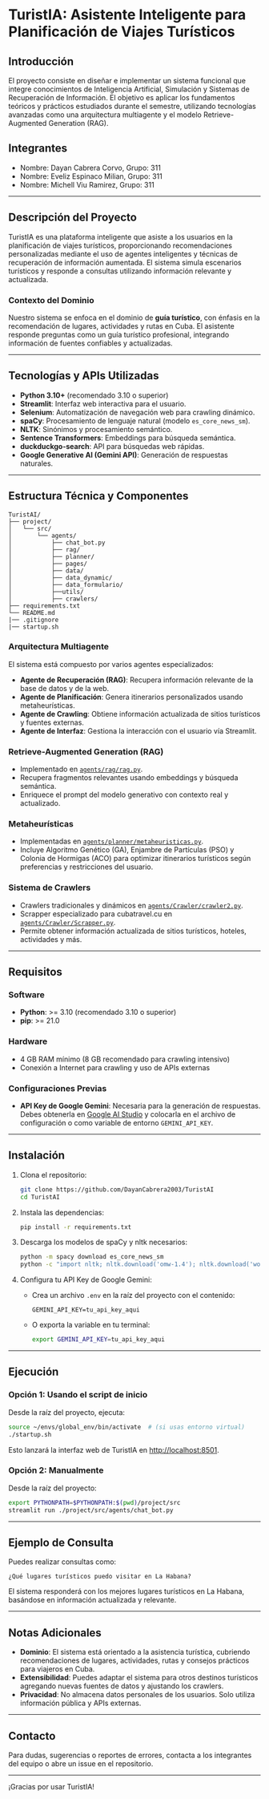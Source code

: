 # TuristIA: Asistente Inteligente para Planificación de Viajes Turísticos

## Introducción

El proyecto consiste en diseñar e implementar un sistema funcional que integre conocimientos de Inteligencia Artificial, Simulación y Sistemas de Recuperación de Información. El objetivo es aplicar los fundamentos teóricos y prácticos estudiados durante el semestre, utilizando tecnologías avanzadas como una arquitectura multiagente y el modelo Retrieve-Augmented Generation (RAG).

## Integrantes

- Nombre: Dayan Cabrera Corvo, Grupo: 311 
- Nombre: Eveliz Espinaco Milian, Grupo: 311  
- Nombre: Michell Viu Ramirez, Grupo: 311  

---

## Descripción del Proyecto

TuristIA es una plataforma inteligente que asiste a los usuarios en la planificación de viajes turísticos, proporcionando recomendaciones personalizadas mediante el uso de agentes inteligentes y técnicas de recuperación de información aumentada. El sistema simula escenarios turísticos y responde a consultas utilizando información relevante y actualizada.

### Contexto del Dominio

Nuestro sistema se enfoca en el dominio de **guía turístico**, con énfasis en la recomendación de lugares, actividades y rutas en Cuba. El asistente responde preguntas como un guía turístico profesional, integrando información de fuentes confiables y actualizadas.

---

## Tecnologías y APIs Utilizadas

- **Python 3.10+** (recomendado 3.10 o superior)
- **Streamlit**: Interfaz web interactiva para el usuario.
- **Selenium**: Automatización de navegación web para crawling dinámico.
- **spaCy**: Procesamiento de lenguaje natural (modelo `es_core_news_sm`).
- **NLTK**: Sinónimos y procesamiento semántico.
- **Sentence Transformers**: Embeddings para búsqueda semántica.
- **duckduckgo-search**: API para búsquedas web rápidas.
- **Google Generative AI (Gemini API)**: Generación de respuestas naturales.

---

## Estructura Técnica y Componentes
```
TuristAI/
├── project/
│   └── src/
│       └── agents/
│           ├── chat_bot.py
│           ├── rag/ 
│           ├── planner/
│           ├── pages/
│           ├── data/
│           ├── data_dynamic/
│           ├── data_formulario/
│           ├──utils/
│           ├── crawlers/
├── requirements.txt
└── README.md
|── .gitignore
|── startup.sh
```

### Arquitectura Multiagente

El sistema está compuesto por varios agentes especializados:
- **Agente de Recuperación (RAG)**: Recupera información relevante de la base de datos y de la web.
- **Agente de Planificación**: Genera itinerarios personalizados usando metaheurísticas.
- **Agente de Crawling**: Obtiene información actualizada de sitios turísticos y fuentes externas.
- **Agente de Interfaz**: Gestiona la interacción con el usuario vía Streamlit.

### Retrieve-Augmented Generation (RAG)

- Implementado en [`agents/rag/rag.py`](project/src/agents/rag/rag.py).
- Recupera fragmentos relevantes usando embeddings y búsqueda semántica.
- Enriquece el prompt del modelo generativo con contexto real y actualizado.

### Metaheurísticas

- Implementadas en [`agents/planner/metaheuristicas.py`](project/src/agents/planner/metaheuristicas.py).
- Incluye Algoritmo Genético (GA), Enjambre de Partículas (PSO) y Colonia de Hormigas (ACO) para optimizar itinerarios turísticos según preferencias y restricciones del usuario.

### Sistema de Crawlers

- Crawlers tradicionales y dinámicos en [`agents/Crawler/crawler2.py`](project/src/agents/Crawler/crawler2.py).
- Scrapper especializado para cubatravel.cu en [`agents/Crawler/Scrapper.py`](project/src/agents/Crawler/Scrapper.py).
- Permite obtener información actualizada de sitios turísticos, hoteles, actividades y más.

---

## Requisitos

### Software

- **Python**: >= 3.10 (recomendado 3.10 o superior)
- **pip**: >= 21.0

### Hardware

- 4 GB RAM mínimo (8 GB recomendado para crawling intensivo)
- Conexión a Internet para crawling y uso de APIs externas

### Configuraciones Previas

- **API Key de Google Gemini**: Necesaria para la generación de respuestas. Debes obtenerla en [Google AI Studio](https://aistudio.google.com/app/apikey) y colocarla en el archivo de configuración o como variable de entorno `GEMINI_API_KEY`.
---

## Instalación

1. Clona el repositorio:

    ```bash
    git clone https://github.com/DayanCabrera2003/TuristAI
    cd TuristAI
    ```

2. Instala las dependencias:

    ```bash
    pip install -r requirements.txt
    ```

3. Descarga los modelos de spaCy y nltk necesarios:

    ```bash
    python -m spacy download es_core_news_sm
    python -c "import nltk; nltk.download('omw-1.4'); nltk.download('wordnet')"
    ```

4. Configura tu API Key de Google Gemini:

    - Crea un archivo `.env` en la raíz del proyecto con el contenido:
      ```
      GEMINI_API_KEY=tu_api_key_aqui
      ```
    - O exporta la variable en tu terminal:
      ```bash
      export GEMINI_API_KEY=tu_api_key_aqui
      ```

---

## Ejecución

### Opción 1: Usando el script de inicio

Desde la raíz del proyecto, ejecuta:

```bash
source ~/envs/global_env/bin/activate  # (si usas entorno virtual)
./startup.sh
```

Esto lanzará la interfaz web de TuristIA en [http://localhost:8501](http://localhost:8501).

### Opción 2: Manualmente

Desde la raíz del proyecto:

```bash
export PYTHONPATH=$PYTHONPATH:$(pwd)/project/src
streamlit run ./project/src/agents/chat_bot.py
```

---

## Ejemplo de Consulta

Puedes realizar consultas como:

```
¿Qué lugares turísticos puedo visitar en La Habana?
```

El sistema responderá con los mejores lugares turísticos en La Habana, basándose en información actualizada y relevante.

---

## Notas Adicionales

- **Dominio**: El sistema está orientado a la asistencia turística, cubriendo recomendaciones de lugares, actividades, rutas y consejos prácticos para viajeros en Cuba.
- **Extensibilidad**: Puedes adaptar el sistema para otros destinos turísticos agregando nuevas fuentes de datos y ajustando los crawlers.
- **Privacidad**: No almacena datos personales de los usuarios. Solo utiliza información pública y APIs externas.

---

## Contacto

Para dudas, sugerencias o reportes de errores, contacta a los integrantes del equipo o abre un issue en el repositorio.

---

¡Gracias por usar TuristIA!
